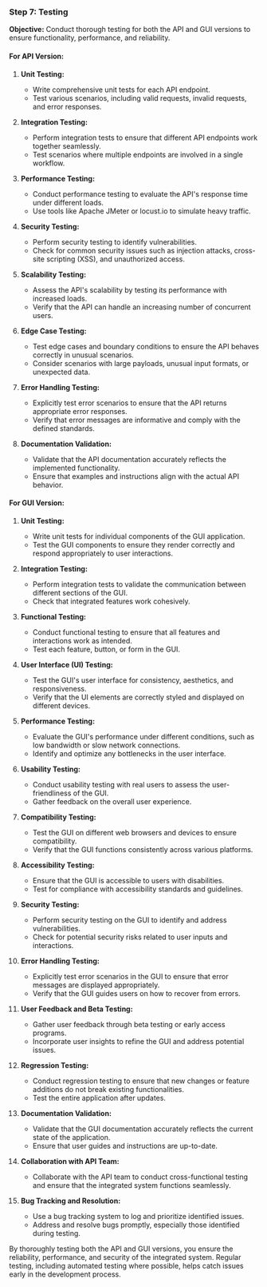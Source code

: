 ### Step 7: Testing

**Objective:** Conduct thorough testing for both the API and GUI versions to ensure functionality, performance, and reliability.

#### For API Version:

1. **Unit Testing:**
   - Write comprehensive unit tests for each API endpoint.
   - Test various scenarios, including valid requests, invalid requests, and error responses.

2. **Integration Testing:**
   - Perform integration tests to ensure that different API endpoints work together seamlessly.
   - Test scenarios where multiple endpoints are involved in a single workflow.

3. **Performance Testing:**
   - Conduct performance testing to evaluate the API's response time under different loads.
   - Use tools like Apache JMeter or locust.io to simulate heavy traffic.

4. **Security Testing:**
   - Perform security testing to identify vulnerabilities.
   - Check for common security issues such as injection attacks, cross-site scripting (XSS), and unauthorized access.

5. **Scalability Testing:**
   - Assess the API's scalability by testing its performance with increased loads.
   - Verify that the API can handle an increasing number of concurrent users.

6. **Edge Case Testing:**
   - Test edge cases and boundary conditions to ensure the API behaves correctly in unusual scenarios.
   - Consider scenarios with large payloads, unusual input formats, or unexpected data.

7. **Error Handling Testing:**
   - Explicitly test error scenarios to ensure that the API returns appropriate error responses.
   - Verify that error messages are informative and comply with the defined standards.

8. **Documentation Validation:**
   - Validate that the API documentation accurately reflects the implemented functionality.
   - Ensure that examples and instructions align with the actual API behavior.

#### For GUI Version:

1. **Unit Testing:**
   - Write unit tests for individual components of the GUI application.
   - Test the GUI components to ensure they render correctly and respond appropriately to user interactions.

2. **Integration Testing:**
   - Perform integration tests to validate the communication between different sections of the GUI.
   - Check that integrated features work cohesively.

3. **Functional Testing:**
   - Conduct functional testing to ensure that all features and interactions work as intended.
   - Test each feature, button, or form in the GUI.

4. **User Interface (UI) Testing:**
   - Test the GUI's user interface for consistency, aesthetics, and responsiveness.
   - Verify that the UI elements are correctly styled and displayed on different devices.

5. **Performance Testing:**
   - Evaluate the GUI's performance under different conditions, such as low bandwidth or slow network connections.
   - Identify and optimize any bottlenecks in the user interface.

6. **Usability Testing:**
   - Conduct usability testing with real users to assess the user-friendliness of the GUI.
   - Gather feedback on the overall user experience.

7. **Compatibility Testing:**
   - Test the GUI on different web browsers and devices to ensure compatibility.
   - Verify that the GUI functions consistently across various platforms.

8. **Accessibility Testing:**
   - Ensure that the GUI is accessible to users with disabilities.
   - Test for compliance with accessibility standards and guidelines.

9. **Security Testing:**
   - Perform security testing on the GUI to identify and address vulnerabilities.
   - Check for potential security risks related to user inputs and interactions.

10. **Error Handling Testing:**
    - Explicitly test error scenarios in the GUI to ensure that error messages are displayed appropriately.
    - Verify that the GUI guides users on how to recover from errors.

11. **User Feedback and Beta Testing:**
    - Gather user feedback through beta testing or early access programs.
    - Incorporate user insights to refine the GUI and address potential issues.

12. **Regression Testing:**
    - Conduct regression testing to ensure that new changes or feature additions do not break existing functionalities.
    - Test the entire application after updates.

13. **Documentation Validation:**
    - Validate that the GUI documentation accurately reflects the current state of the application.
    - Ensure that user guides and instructions are up-to-date.

14. **Collaboration with API Team:**
    - Collaborate with the API team to conduct cross-functional testing and ensure that the integrated system functions seamlessly.

15. **Bug Tracking and Resolution:**
    - Use a bug tracking system to log and prioritize identified issues.
    - Address and resolve bugs promptly, especially those identified during testing.

By thoroughly testing both the API and GUI versions, you ensure the reliability, performance, and security of the integrated system. Regular testing, including automated testing where possible, helps catch issues early in the development process.